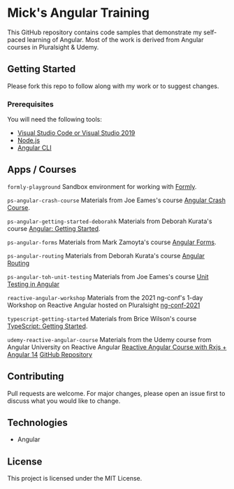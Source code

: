 # Mick's Angular Training

This GitHub repository contains code samples that demonstrate my self-paced learning of Angular. 
Most of the work is derived from Angular courses in Pluralsight &amp; Udemy.

## Getting Started

Please fork this repo to follow along with my work or to suggest changes.

### Prerequisites

You will need the following tools:

* [Visual Studio Code or Visual Studio 2019](https://www.visualstudio.com/downloads/)
* [Node.js](https://nodejs.org/en/download/)
* [Angular CLI](https://angular.io/cli)

## Apps / Courses

`formly-playground`
Sandbox environment for working with [Formly](https://formly.dev/).

`ps-angular-crash-course`
Materials from Joe Eames's course [Angular Crash Course](https://app.pluralsight.com/library/courses/angular-crash-course/table-of-contents).

`ps-angular-getting-started-deborahk`
Materials from Deborah Kurata's course [Angular: Getting Started](https://app.pluralsight.com/library/courses/angular-2-getting-started-update/table-of-contents).

`ps-angular-forms`
Materials from Mark Zamoyta's course [Angular Forms](https://app.pluralsight.com/library/courses/angular-forms/table-of-contents).

`ps-angular-routing`
Materials from Deborah Kurata's course [Angular Routing](https://app.pluralsight.com/library/courses/angular-routing/table-of-contents)

`ps-angular-toh-unit-testing`
Materials from Joe Eames's course [Unit Testing in Angular](https://app.pluralsight.com/library/courses/unit-testing-angular/)

`reactive-angular-workshop`
Materials from the 2021 ng-conf's 1-day Workshop on Reactive Angular hosted on Pluralsight [ng-conf-2021](https://app.pluralsight.com/paths/conference/ng-conf2021/)

`typescript-getting-started`
Materials from Brice Wilson's course [TypeScript: Getting Started](https://app.pluralsight.com/library/courses/getting-started-typescript/table-of-contents).

`udemy-reactive-angular-course`
Materials from the Udemy course from Angular University on Reactive Angular 
[Reactive Angular Course with Rxjs + Angular 14](https://cognizant.udemy.com/course/rxjs-reactive-angular-course/)
[GitHub Repository](https://github.com/angular-university/reactive-angular-course)

## Contributing

Pull requests are welcome. For major changes, please open an issue first to discuss what you would like to change.

## Technologies

* Angular

## License

This project is licensed under the MIT License. 
